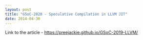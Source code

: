 ```yaml
---
layout: post
title: "GSoC-2020 - Speculative Compilation in LLVM JIT"
date: 2014-04-30
---
```


Link to the article - <https://preejackie.github.io/GSoC-2019-LLVM/>
